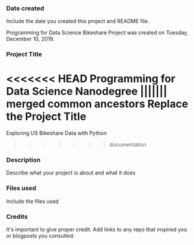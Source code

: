 ### Date created
Include the date you created this project and README file.

Programming for Data Science Bikeshare Project was created on Tuesday, December 10, 2019.

### Project Title
<<<<<<< HEAD
Programming for Data Science Nanodegree
||||||| merged common ancestors
Replace the Project Title
=======
Exploring US Bikeshare Data with Python
>>>>>>> documentation

### Description
Describe what your project is about and what it does

### Files used
Include the files used

### Credits
It's important to give proper credit. Add links to any repo that inspired you or blogposts you consulted.
